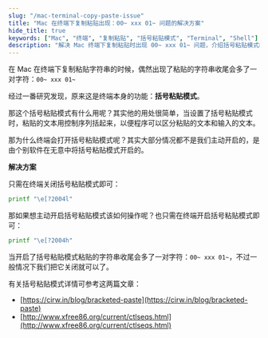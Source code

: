 ```yaml
---
slug: "/mac-terminal-copy-paste-issue"
title: "Mac 在终端下复制粘贴出现：00~ xxx 01~ 问题的解决方案"
hide_title: true
keywords: ["Mac", "终端", "复制粘贴", "括号粘贴模式", "Terminal", "Shell"]
description: "解决 Mac 终端下复制粘贴时出现 00~ xxx 01~ 问题，介绍括号粘贴模式的原理及关闭方法"
---
```


在 Mac 在终端下复制粘贴字符串的时候，偶然出现了粘贴的字符串收尾会多了一对字符：`00~ xxx 01~`

经过一番研究发现，原来这是终端本身的功能：**括号粘贴模式**。

那这个括号粘贴模式有什么用呢？其实他的用处很简单，当设置了括号粘贴模式时，粘贴的文本用控制序列括起来，以便程序可以区分粘贴的文本和输入的文本。

那为什么终端会打开括号粘贴模式呢？其实大部分情况都不是我们主动开启的，是由个别软件在无意中将括号粘贴模式开启的。

**解决方案**

只需在终端关闭括号粘贴模式即可：

```bash
printf "\e[?2004l"
```

那如果想主动开启括号粘贴模式该如何操作呢？也只需在终端开启括号粘贴模式即可：

```bash
printf "\e[?2004h"
```

  
当开启了括号粘贴模式粘贴的字符串收尾会多了一对字符：`00~ xxx 01~`，不过一般情况下我们把它关闭就可以了。

有关括号粘贴模式详情可参考这两篇文章：

*   [https://cirw.in/blog/bracketed-paste](https://cirw.in/blog/bracketed-paste)
*   [http://www.xfree86.org/current/ctlseqs.html](http://www.xfree86.org/current/ctlseqs.html)